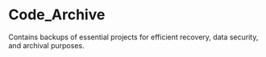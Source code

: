 # Code_Archive
Contains backups of essential projects for efficient recovery, data security, and archival purposes.

